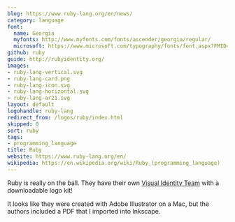 ```yaml
---
blog: https://www.ruby-lang.org/en/news/
category: language
font:
  name: Georgia
  myfonts: http://www.myfonts.com/fonts/ascender/georgia/regular/
  microsoft: https://www.microsoft.com/typography/fonts/font.aspx?FMID=1932
github: ruby
guide: http://rubyidentity.org/
images:
- ruby-lang-vertical.svg
- ruby-lang-card.png
- ruby-lang-icon.svg
- ruby-lang-horizontal.svg
- ruby-lang-ar21.svg
layout: default
logohandle: ruby-lang
redirect_from: /logos/ruby/index.html
skipped: 0
sort: ruby
tags:
- programming_language
title: Ruby
website: https://www.ruby-lang.org/en/
wikipedia: https://en.wikipedia.org/wiki/Ruby_(programming_language)
---
```


Ruby is really on the ball.  They have their own [Visual Identity Team](http://rubyidentity.org/) with a downloadable logo kit!

It looks like they were created with Adobe Illustrator on a Mac, but the authors included a PDF that I imported into Inkscape.


